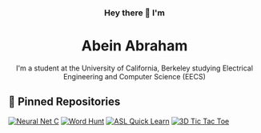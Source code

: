 <h3 align="center">
    Hey there 👋 I'm 
</h3>
<h1 align="center">
  Abein Abraham
</h1>


<p align="center"> 
  I'm a student at the University of California, Berkeley studying Electrical Engineering and Computer Science (EECS) 
</p>

## 📌 Pinned Repositories
[![Neural Net C](https://github-readme-stats.vercel.app/api/pin/?username=abeinn&repo=neural-net-C&border_color=7F3FBF&bg_color=0D1117&title_color=C9D1D9&text_color=8B949E&icon_color=7F3FBF)](https://github.com/abeinn/neural-net-C)
[![Word Hunt](https://github-readme-stats.vercel.app/api/pin/?username=abeinn&repo=wordhunt&border_color=7F3FBF&bg_color=0D1117&title_color=C9D1D9&text_color=8B949E&icon_color=7F3FBF)](https://github.com/abeinn/wordhunt)
[![ASL Quick Learn](https://github-readme-stats.vercel.app/api/pin/?username=jkorrr&repo=ASL-Quick-Learn&border_color=7F3FBF&bg_color=0D1117&title_color=C9D1D9&text_color=8B949E&icon_color=7F3FBF)](https://github.com/jkorrr/ASL-Quick-Learn)
[![3D Tic Tac Toe](https://github-readme-stats.vercel.app/api/pin/?username=abeinn&repo=3dTicTacToe&border_color=7F3FBF&bg_color=0D1117&title_color=C9D1D9&text_color=8B949E&icon_color=7F3FBF)](https://github.com/abeinn/3dTicTacToe)

